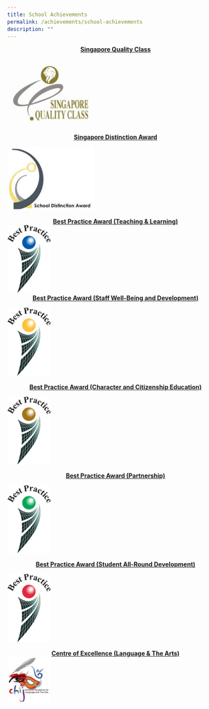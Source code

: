 ```yaml
---
title: School Achievements
permalink: /achievements/school-achievements
description: ""
---
```

<center><strong><u>Singapore Quality Class</center></strong></u>

<img src="/images/Singapre%20Quality%20Class.jpg" 
     style="width:40%">


<center><strong><u>Singapore Distinction Award</u></center></strong>

<img src="/images/Singapore%20Distinction%20Award.jpg" 
     style="width:40%">
		 
<center><strong><u>Best Practice Award
(Teaching & Learning)</u></center></strong>
<img src="/images/Best%20Practice%20Award%20(Teaching%20&%20Learning).jpg" 
     style="width:20%">
		
<center><strong><u>Best Practice Award
(Staff Well-Being and Development)</u></center></strong>

<img src="/images/Best%20Practice%20Award%20(Staff%20Well-Being%20and%20Development).jpg" 
     style="width:20%">
	
<center><strong><u>Best Practice Award
(Character and Citizenship Education)</u></center></strong>

<img src="/images/Best%20Practice%20Award%20(Character%20and%20Citizenship%20Education).jpg" 
     style="width:20%">
		 
<center><strong><u>Best Practice Award
(Partnership)</u></center></strong>

<img src="/images/Best%20Practice%20Award%20(Partnership).jpg" 
     style="width:20%">

<center><strong><u>Best Practice Award
(Student All-Round Development)</u></center></strong>

<img src="/images/Best%20Practice%20Award%20(Student%20All-Round%20Development).jpg" 
     style="width:20%">
		
<center><strong><u>Centre of Excellence
(Language & The Arts)</u></center></strong>
<img src="/images/Centre%20of%20Excellence%20(Language%20&%20The%20Arts).jpg" 
     style="width:20%">